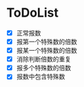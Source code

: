 # ToDoList

- [x] 正常报数
- [x] 报第一个特殊数的倍数
- [x] 报某一个特殊数的倍数
- [x] 消除判断倍数的重复
- [x] 报多个特殊数的倍数
- [x] 报数中包含特殊数
